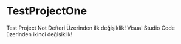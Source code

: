 # TestProjectOne
Test Project
Not Defteri Üzerinden ilk değişiklik!
Visual Studio Code üzerinden ikinci değişiklik!